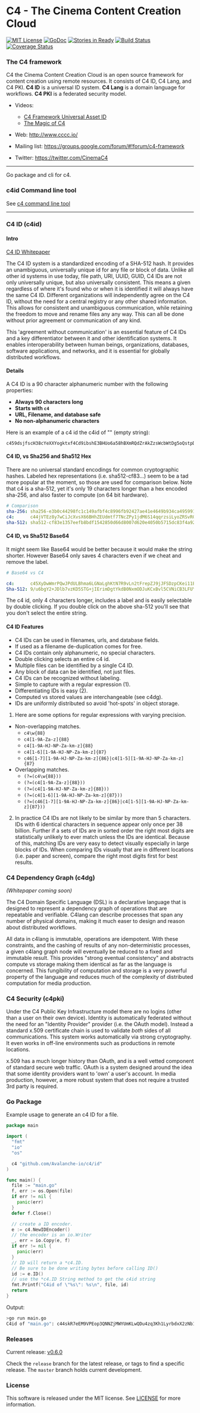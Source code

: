
# C4 - The Cinema Content Creation Cloud
[![MIT License](https://img.shields.io/badge/license-MIT-blue.svg)](./LICENSE)
[![GoDoc](https://godoc.org/github.com/Avalanche-io/c4?status.svg)](https://godoc.org/github.com/Avalanche-io/c4)
[![Stories in Ready](https://badge.waffle.io/Avalanche-io/c4.png?label=ready&title=Ready)](https://waffle.io/Avalanche-io/c4)
[![Build Status](https://travis-ci.org/Avalanche-io/c4.svg?branch=master)](https://travis-ci.org/Avalanche-io/c4)
[![Coverage Status](https://coveralls.io/repos/github/Avalanche-io/c4/badge.svg?branch=master)](https://coveralls.io/github/Avalanche-io/c4?branch=master)


### The C4 framework
C4 the Cinema Content Creation Cloud is an open source framework for content creation using remote resources. It consists of C4 ID, C4 Lang, and C4 PKI. **C4 ID** is a universal ID system. **C4 Lang** is a domain language for workflows. **C4 PKI** is a federated security model.

- Videos:
  - [C4 Framework Universal Asset ID](https://youtu.be/ZHQY0WYmGYU)
  - [The Magic of C4](https://youtu.be/vzh0JzKhY4o)

- Web: http://www.cccc.io/
- Mailing list: https://groups.google.com/forum/#!forum/c4-framework
- Twitter: https://twitter.com/CinemaC4

---

Go package and cli for c4.

### c4id Command line tool
See [c4 command line tool](https://github.com/Avalanche-io/c4/tree/master/cmd/c4id)


---

### C4 ID (c4id)

#### Intro

[C4 ID Whitepaper](http://www.cccc.io/downloads/C4ID%20ETC%20Whitepaper_u2.pdf)

The C4 ID system is a standardized encoding of a SHA-512 hash. It provides an unambiguous, universally unique id for any file or block of data. Unlike all other id systems in use today, file path, URI, UUID, GUID, C4 IDs are not only universally unique, but also universally consistent. This means a given regardless of where it's found who or when it is identified it will always have the same C4 ID. Different organizations will independently agree on the C4 ID, without the need for a central registry or any other shared information. This allows for consistent and unambiguous communication, while retaining the freedom to move and rename files any any way.  This can all be done without prior agreement or communication of any kind.

This 'agreement without communication' is an essential feature of C4 IDs and a key differentiator between it and other identification systems. It enables interoperability between human beings, organizations, databases, software applications, and networks, and it is essential for globally
distributed workflows.

#### Details
A C4 ID is a 90 character alphanumeric number with the following properties:

- **Always 90 characters long**
- **Starts with `c4`**
- **URL, Filename, and database safe**
- **No non-alphanumeric characters**

Here is an example of a c4 id the c4id of "" (empty string):

```
c459dsjfscH38cYeXXYogktxf4Cd9ibshE3BHUo6a58hBXmRQdZrAkZzsWcbWtDg5oQstpDuni4Hirj75GEmTc1sFT
```

#### C4 ID, vs Sha256 and Sha512 Hex
There are no universal standard encodings for common cryptographic hashes.  Labeled hex representations (i.e. sha512-cf83...) seem to be a tad more popular at the moment, so those are used for comparison below.  Note that c4 is a sha-512, yet it's only 19 characters longer than a hex encoded sha-256, and also faster to compute (on 64 bit hardware).

```yaml
# Comparison
sha-256: sha256-e3b0c44298fc1c149afbf4c8996fb92427ae41e4649b934ca495991b7852b855
c4:      c44jVTEz8y7wCiJcXvsX66BHhZEUdmtf7TNcZPy1jdM6S14qqrzsiLyoZRSvRGcAMLnKn4zVBvAFimNg14NFKp46cC
sha-512: sha512-cf83e1357eefb8bdf1542850d66d8007d620e4050b5715dc83f4a921d36ce9ce47d0d13c5d85f2b0ff8318d2877eec2f63b931bd47417a81a538327af927da3e
```

#### C4 ID, vs Sha512 Base64
It might seem like Base64 would be better because it would make the string shorter.  However Base64 only saves 4 characters even if we cheat and remove the label.

```yaml
# Base64 vs C4

c4:      c45XyDwWmrPQwJPdULBhma6LGNaLghKtN7R9vLn2tFrepZJ9jJFSDzpCKei11EgA5r1veenBu3Q8qfvWeDuPc7fJK2
Sha-512: 9/u6bgY2+JDlb7vzKD5STG+jIErimDgtYkdB0NxmODJuKCxBvl5CVNiCB3LFUYosWowMf37aGVlKfrU5RT4e1w
```

The c4 id, only 4 characters longer, includes a label and is easily selectable by double clicking. If you double click on the above sha-512 you'll see that you don't select the entire string.

#### C4 ID Features

- C4 IDs can be used in filenames, urls, and database fields.
- If used as a filename de-duplication comes for free.
- C4 IDs contain only alphanumeric, no special characters.
- Double clicking selects an entire c4 id.
- Multiple files can be identified by a single C4 ID.
- Any block of data can be identified, not just files.
- C4 IDs can be recognized without labeling.
- Simple to capture with a regular expression (1).
- Differentiating IDs is easy (2).
- Computed vs stored values are interchangeable (see c4dg).
- IDs are uniformly distributed so avoid 'hot-spots' in object storage.

1. Here are some options for regular expressions with varying precision.
  - Non-overlapping matches.
    - `c4\w{88}`
    - `c4[1-9A-Za-z]{88}`
    - `c4[1-9A-HJ-NP-Za-km-z]{88}`
    - `c4[1-6][1-9A-HJ-NP-Za-km-z]{87}`
    - `c46[1-7][1-9A-HJ-NP-Za-km-z]{86}|c4[1-5][1-9A-HJ-NP-Za-km-z]{87}`
  - Overlapping matches.
    - `(?=(c4\w{88}))`
    - `(?=(c4[1-9A-Za-z]{88}))`
    - `(?=(c4[1-9A-HJ-NP-Za-km-z]{88}))`
    - `(?=(c4[1-6][1-9A-HJ-NP-Za-km-z]{87}))`
    - `(?=(c46[1-7][1-9A-HJ-NP-Za-km-z]{86}|c4[1-5][1-9A-HJ-NP-Za-km-z]{87}))`
2. In practice C4 IDs are not likely to be similar by more than 5 characters. IDs with 6 identical characters in sequence appear only once per 38 billion. Further if a sets of IDs are in sorted order the right most digits are statistically unlikely to ever match unless the IDs are identical. Because of this, matching IDs are very easy to detect visually especially in large blocks of IDs.  When comparing IDs visually that are in different locations (i.e. paper and screen), compare the right most digits first for best results.

### C4 Dependency Graph (c4dg)

*(Whitepaper coming soon)*

The C4 Domain Specific Language (DSL) is a declarative language that is designed to represent a dependency graph of operations that are repeatable and verifiable. C4lang can describe processes that span any number of physical domains, making it much easer to design and reason about distributed workflows.

All data in c4lang is immutable, operations are idempotent.  With these constraints, and the cashing of results of any non-deterministic processes, a given c4lang graph node will eventually be reduced to a fixed and immutable result.  This provides "strong eventual consistency" and abstracts compute vs storage making them identical as far as the language is concerned. This fungibility of computation and storage is a very powerful property of the language and reduces much of the complexity of distributed computation for media production.

### C4 Security (c4pki)

Under the C4 Public Key Infrastructure model there are no logins (other than a user on their own device). Identity is automatically federated without the need for an "Identity Provider" provider (i.e. the OAuth model).  Instead a standard x.509 certificate chain is used to validate *both* sides of all communications.  This system works automatically via strong cryptography. It even works in off-line environments such as productions in remote locations.

x.509 has a much longer history than OAuth, and is a well vetted component of standard secure web traffic. OAuth is a system designed around the idea that some identity providers want to 'own' a user's account. In media production, however, a more robust system that does not require a trusted 3rd party is required.

### Go Package
Example usage to generate an c4 ID for a file.

```go
package main

import (
  "fmt"
  "io"
  "os"

  c4 "github.com/Avalanche-io/c4/id"
)

func main() {
  file := "main.go"
  f, err := os.Open(file)
  if err != nil {
    panic(err)
  }
  defer f.Close()

  // create a ID encoder.
  e := c4.NewIDEncoder()
  // the encoder is an io.Writer
  _, err = io.Copy(e, f)
  if err != nil {
    panic(err)
  }
  // ID will return a *c4.ID.
  // Be sure to be done writing bytes before calling ID()
  id := e.ID()
  // use the *c4.ID String method to get the c4id string
  fmt.Printf("C4id of \"%s\": %s\n", file, id)
  return
}

```

Output:

```bash
>go run main.go 
C4id of "main.go": c44skR7eEM9VPEop3QNNZjMWYUmKLwQDu4zq3Kh1LyrbdxX2zNb1j1YRCKGViNb4V1hzCrb4z1dCp7S53JMZ7Ao9U9
```

### Releases 

Current release: [v0.6.0](https://github.com/Avalanche-io/c4/tree/v0.6.0)

Check the `release` branch for the latest release, or tags to find a specific release.  The `master` branch holds current development.

### License
This software is released under the MIT license.  See [LICENSE](./LICENSE) for more information.
